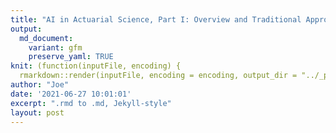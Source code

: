 ```yaml
---
title: "AI in Actuarial Science, Part I: Overview and Traditional Approaches"
output:
  md_document:
    variant: gfm
    preserve_yaml: TRUE
knit: (function(inputFile, encoding) {
  rmarkdown::render(inputFile, encoding = encoding, output_dir = "../_posts") })
author: "Joe"
date: '2021-06-27 10:01:01'
excerpt: ".rmd to .md, Jekyll-style"
layout: post
---
```

